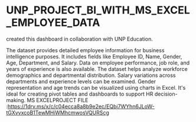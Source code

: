 # UNP_PROJECT_BI_WITH_MS_EXCEL_EMPLOYEE_DATA
 created this dashboard in collaboration with UNP Education.

The dataset provides detailed employee information for business intelligence purposes.
It includes fields like Employee ID, Name, Gender, Age, Department, and Salary.
Data on employee performance, job role, and years of experience is also available.
The dataset helps analyze workforce demographics and departmental distribution.
Salary variations across departments and experience levels can be examined.
Gender representation and age trends can be visualized using charts in Excel.
It's ideal for creating pivot tables and dashboards to support HR decision-making. 
MS EXCELPROJECT FILE :https://1drv.ms/x/c/c04ecca8a8b9e2ec/EQbi7WYhn6JLoW-tGXvvxcoB1TewMHiWMhcmwosVQURScg
